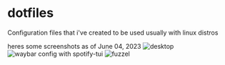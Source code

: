 # dotfiles
Configuration files that i've created to be used usually with linux distros

heres some screenshots as of June 04, 2023
![desktop](https://cdn.discordapp.com/attachments/1064704233171062805/1115015950035587242/image.png)
![waybar config with spotify-tui](https://cdn.discordapp.com/attachments/1064704233171062805/1115017089858687110/image.png)
![fuzzel](https://cdn.discordapp.com/attachments/774463806700781569/1115062226676629635/image.png)
